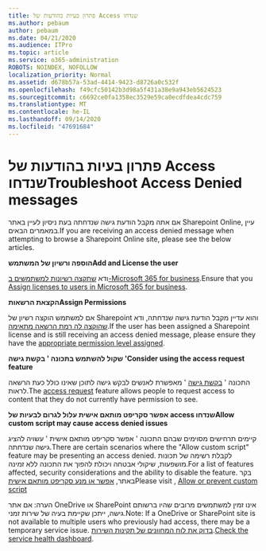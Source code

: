 ```yaml
---
title: פתרון בעיות בהודעות של Access שנדחו
ms.author: pebaum
author: pebaum
ms.date: 04/21/2020
ms.audience: ITPro
ms.topic: article
ms.service: o365-administration
ROBOTS: NOINDEX, NOFOLLOW
localization_priority: Normal
ms.assetid: d678b57a-53ad-4414-9423-d8726a0c532f
ms.openlocfilehash: f49cfc50142b3d98a5f431a38e9a943eb5624523
ms.sourcegitcommit: c6692ce0fa1358ec3529e59ca0ecdfdea4cdc759
ms.translationtype: MT
ms.contentlocale: he-IL
ms.lasthandoff: 09/14/2020
ms.locfileid: "47691684"
---
```

# <a name="troubleshoot-access-denied-messages"></a><span data-ttu-id="542c8-102">פתרון בעיות בהודעות של Access שנדחו</span><span class="sxs-lookup"><span data-stu-id="542c8-102">Troubleshoot Access Denied messages</span></span>

<span data-ttu-id="542c8-103">אם אתה מקבל הודעת גישה שנדחתה בעת ניסיון לעיין באתר Sharepoint Online, עיין במאמרים הבאים.</span><span class="sxs-lookup"><span data-stu-id="542c8-103">If you are receiving an access denied message when attempting to browse a Sharepoint Online site, please see the below articles.</span></span>

<span data-ttu-id="542c8-104">**הוספה ורשיון של המשתמש**</span><span class="sxs-lookup"><span data-stu-id="542c8-104">**Add and License the user**</span></span>

<span data-ttu-id="542c8-105">ודא [שתקצה רשיונות למשתמשים ב-Microsoft 365 for business](https://docs.microsoft.com/microsoft-365/admin/add-users/add-users).</span><span class="sxs-lookup"><span data-stu-id="542c8-105">Ensure that you [Assign licenses to users in Microsoft 365 for business](https://docs.microsoft.com/microsoft-365/admin/add-users/add-users).</span></span>

<span data-ttu-id="542c8-106">**הקצאת הרשאות**</span><span class="sxs-lookup"><span data-stu-id="542c8-106">**Assign Permissions**</span></span>

<span data-ttu-id="542c8-107">אם למשתמש הוקצה רשיון של Sharepoint והוא עדיין מקבל הודעת גישה שנדחתה, ודא [שהוקצה לה רמת הרשאה מתאימה](https://docs.microsoft.com/sharepoint/understanding-permission-levels).</span><span class="sxs-lookup"><span data-stu-id="542c8-107">If the user has been assigned a Sharepoint license and is still receiving an access denied message, please ensure they have the [appropriate permission level assigned](https://docs.microsoft.com/sharepoint/understanding-permission-levels).</span></span>

<span data-ttu-id="542c8-108">**שקול להשתמש בתכונה ' בקשת גישה '**</span><span class="sxs-lookup"><span data-stu-id="542c8-108">**Consider using the access request feature**</span></span>

<span data-ttu-id="542c8-109">התכונה ' [בקשת גישה](https://support.office.com/article/Set-up-and-manage-access-requests-94B26E0B-2822-49D4-929A-8455698654B3) ' מאפשרת לאנשים לבקש גישה לתוכן שאינו כולל כעת הרשאה לראות.</span><span class="sxs-lookup"><span data-stu-id="542c8-109">The [access request](https://support.office.com/article/Set-up-and-manage-access-requests-94B26E0B-2822-49D4-929A-8455698654B3) feature allows people to request access to content that they do not currently have permission to see.</span></span> 

<span data-ttu-id="542c8-110">**אפשר סקריפט מותאם אישית עלול לגרום לבעיות של access שנדחו**</span><span class="sxs-lookup"><span data-stu-id="542c8-110">**Allow custom script may cause access denied issues**</span></span>

<span data-ttu-id="542c8-111">קיימים תרחישים מסוימים שבהם התכונה ' אפשר סקריפט מותאם אישית ' עשויה להציג גישה שנדחתה.</span><span class="sxs-lookup"><span data-stu-id="542c8-111">There are certain scenarios where the "Allow custom script" feature may be presenting an access denied.</span></span> <span data-ttu-id="542c8-112">לקבלת רשימה של תכונות מושפעות, שיקולי אבטחה ויכולת להפוך את התכונה ללא זמינה.</span><span class="sxs-lookup"><span data-stu-id="542c8-112">For a list of features affected, security considerations and the ability to disable the feature.</span></span> <span data-ttu-id="542c8-113">בקר באתר, [אפשר או מנע סקריפט מותאם אישית](https://docs.microsoft.com/sharepoint/allow-or-prevent-custom-script)</span><span class="sxs-lookup"><span data-stu-id="542c8-113">Please visit , [Allow or prevent custom script](https://docs.microsoft.com/sharepoint/allow-or-prevent-custom-script)</span></span>

<span data-ttu-id="542c8-114">הערה: אם אתר OneDrive או SharePoint אינו זמין למשתמשים מרובים שהיו ברשותם גישה, ייתכן שקיימת בעיה של שירות זמני.</span><span class="sxs-lookup"><span data-stu-id="542c8-114">Note: If a OneDrive or SharePoint site is not available to multiple users who previously had access, there may be a temporary service issue.</span></span> <span data-ttu-id="542c8-115">[בדוק את לוח המחוונים של תקינות השירות](https://portal.office.com/adminportal/home#/servicehealth).</span><span class="sxs-lookup"><span data-stu-id="542c8-115">[Check the service health dashboard](https://portal.office.com/adminportal/home#/servicehealth).</span></span>


  

